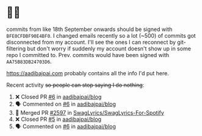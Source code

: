 # 👋🏻
<!--
**aadibajpai/aadibajpai** is a ✨ _special_ ✨ repository because its `README.md` (this file) appears on your GitHub profile.
-->
commits from like 18th September onwards should be signed with `BFE0CFDBF90E4BF0`. I changed emails recently so a lot (~500) of commits got disconnected from my account. I'll see the ones I can reconnect by git-filtering but don't worry if suddenly my account doesn't show up in some repo I committed to. Prev. commits would have been signed with `AA75B83DB24703D6`.

https://aadibajpai.com probably contains all the info I'd put here.

Recent activity ~~so people can stop saying I do nothing~~:
<!--START_SECTION:activity-->
1. ❌ Closed PR [#6](https://github.com/aadibajpai/blog/pull/6) in [aadibajpai/blog](https://github.com/aadibajpai/blog)
2. 🗣 Commented on [#6](https://github.com/aadibajpai/blog/issues/6) in [aadibajpai/blog](https://github.com/aadibajpai/blog)
3. 🎉 Merged PR [#2597](https://github.com/SwagLyrics/SwagLyrics-For-Spotify/pull/2597) in [SwagLyrics/SwagLyrics-For-Spotify](https://github.com/SwagLyrics/SwagLyrics-For-Spotify)
4. ❌ Closed PR [#5](https://github.com/aadibajpai/blog/pull/5) in [aadibajpai/blog](https://github.com/aadibajpai/blog)
5. 🗣 Commented on [#6](https://github.com/aadibajpai/blog/issues/6) in [aadibajpai/blog](https://github.com/aadibajpai/blog)
<!--END_SECTION:activity-->
